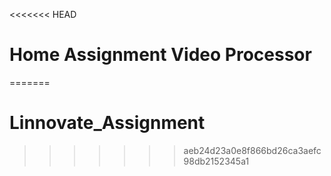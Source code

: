 <<<<<<< HEAD
# Home Assignment Video Processor 
=======
# Linnovate_Assignment
>>>>>>> aeb24d23a0e8f866bd26ca3aefc98db2152345a1

